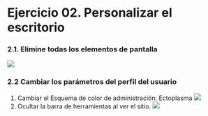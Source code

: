
# Ejercicio 02.  Personalizar el escritorio

### 2.1.   Elimine todas los elementos de pantalla

![](https://i.imgur.com/MleYnXV.png)
### 2.2 Cambiar los parámetros del perfil del usuario
1. Cambiar el Esquema de color de administración: Ectoplasma
![](https://i.imgur.com/6q22ohi.png)
3. Ocultar la barra de herramientas al ver el sitio.
![](https://i.imgur.com/OsJleKX.png)


<!--stackedit_data:
eyJoaXN0b3J5IjpbLTIxMDkzMzA4MTksOTcyNDIwNTQxLC03ND
E1MTc2NTBdfQ==
-->